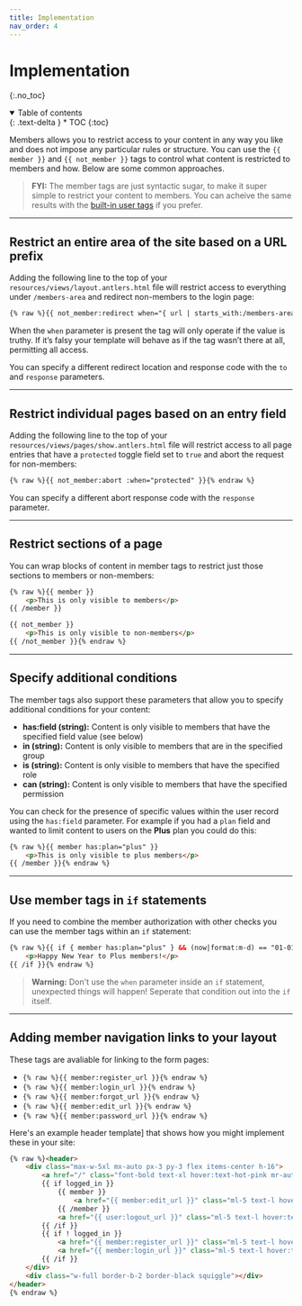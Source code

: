 ```yaml
---
title: Implementation
nav_order: 4
---
```


# Implementation
{:.no_toc}

<details open markdown="block">
  <summary>
      Table of contents
  </summary>
  {: .text-delta }
* TOC
{:toc}
</details>

Members allows you to restrict access to your content in any way you like and does not impose any particular rules or structure. You can use the `{{ member }}` and `{{ not_member }}` tags to control what content is restricted to members and how. Below are some common approaches.

> **FYI:** The member tags are just syntactic sugar, to make it super simple to restrict your content to members. You can acheive the same results with the [built-in user tags](https://statamic.dev/reference/tags) if you prefer.

---

## Restrict an entire area of the site based on a URL prefix

Adding the following line to the top of your `resources/views/layout.antlers.html` file will restrict access to everything under `/members-area` and redirect non-members to the login page:

```html
{% raw %}{{ not_member:redirect when="{ url | starts_with:/members-area }" }}{% endraw %}
```

When the `when` parameter is present the tag will only operate if the value is truthy. If it’s falsy your template will behave as if the tag wasn’t there at all, permitting all access.

You can specify a different redirect location and response code with the `to` and `response` parameters.

---

## Restrict individual pages based on an entry field

Adding the following line to the top of your `resources/views/pages/show.antlers.html` file will restrict access to all page entries that have a `protected` toggle field set to `true` and abort the request for non-members:

```html
{% raw %}{{ not_member:abort :when="protected" }}{% endraw %}
```

You can specify a different abort response code with the `response` parameter.

---

## Restrict sections of a page

You can wrap blocks of content in member tags to restrict just those sections to members or non-members:

```html
{% raw %}{{ member }}
    <p>This is only visible to members</p>
{{ /member }}

{{ not_member }}
    <p>This is only visible to non-members</p>
{{ /not_member }}{% endraw %}
```

---

## Specify additional conditions

The member tags also support these parameters that allow you to specify additional conditions for your content:

* **has:field (string):** Content is only visible to members that have the specified field value (see below)
* **in (string):** Content is only visible to members that are in the specified group 
* **is (string):** Content is only visible to members that have the specified role 
* **can (string):** Content is only visible to members that have the specified permission 

You can check for the presence of specific values within the user record using the `has:field` parameter. For example if you had a `plan` field and wanted to limit content to users on the **Plus** plan you could do this:

```html
{% raw %}{{ member has:plan="plus" }}
    <p>This is only visible to plus members</p>
{{ /member }}{% endraw %}
```

---

## Use member tags in `if` statements

If you need to combine the member authorization with other checks you can use the member tags within an `if` statement:

```html
{% raw %}{{ if { member has:plan="plus" } && (now|format:m-d) == "01-01" }}
    <p>Happy New Year to Plus members!</p>
{{ /if }}{% endraw %}
```

> **Warning:** Don't use the `when` parameter inside an `if` statement, unexpected things will happen! Seperate that condition out into the `if` itself.

---

## Adding member navigation links to your layout

These tags are avaliable for linking to the form pages:

* `{% raw %}{{ member:register_url }}{% endraw %}`
* `{% raw %}{{ member:login_url }}{% endraw %}`
* `{% raw %}{{ member:forgot_url }}{% endraw %}`
* `{% raw %}{{ member:edit_url }}{% endraw %}`
* `{% raw %}{{ member:password_url }}{% endraw %}`

Here's an example header template] that shows how you might implement these in your site:

```html
{% raw %}<header>
    <div class="max-w-5xl mx-auto px-3 py-3 flex items-center h-16">
        <a href="/" class="font-bold text-xl hover:text-hot-pink mr-auto">{{ settings:site_name }}</a>
        {{ if logged_in }}
            {{ member }}
                <a href="{{ member:edit_url }}" class="ml-5 text-l hover:text-hot-pink">{{ user }}{{ name }}{{ /user }}</a>
            {{ /member }}
            <a href="{{ user:logout_url }}" class="ml-5 text-l hover:text-hot-pink">Log out</a>
        {{ /if }}
        {{ if ! logged_in }}
            <a href="{{ member:register_url }}" class="ml-5 text-l hover:text-hot-pink">Register</a>
            <a href="{{ member:login_url }}" class="ml-5 text-l hover:text-hot-pink">Log in</a>
        {{ /if }}
    </div>
    <div class="w-full border-b-2 border-black squiggle"></div>
</header>
{% endraw %}
```